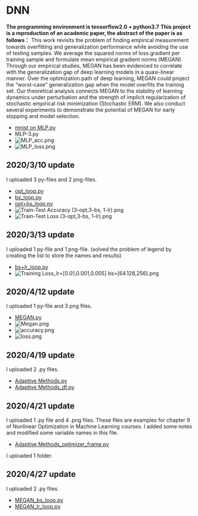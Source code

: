 # DNN

**The programming environment is tensorflow2.0 + python3.7**
**This project is a reproduction of an academic paper, the abstract of the paper is as follows：**
This work revisits the problem of finding empirical measurement towards overfitting and generalization performance while avoiding the use of testing samples. We average the squared norms of loss gradient per training sample and formulate mean empirical gradient norms (MEGAN). Through our empirical studies, MEGAN has been evidenced to correlate with the generalization gap of deep learning models in a quasi-linear manner. Over the optimization path of deep learning, MEGAN could project the “worst-case” generalization gap when the model overfits the training set. Our theoretical analysis connects MEGAN to the stability of learning dynamics under perturbation and the strength of implicit regularization of stochastic empirical risk minimization (Stochastic ERM). We also conduct several experiments to demonstrate the potential of MEGAN for early stopping and model selection.

- [mnist on MLP.py](https://github.com/JialiZhang1016/DNN/blob/master/DNN/minist%20on%20MLP.py)
- MLP-3.py
- ![MLP_acc.png](https://github.com/JialiZhang1016/DNN/blob/master/DNN/MLP_acc.png "MLP_acc.png")
- ![MLP_loss.png](https://github.com/JialiZhang1016/DNN/blob/master/DNN/MLP_loss.png "MLP_loss.png")


## 2020/3/10 update

I uploaded 3 py-files and 2 png-files.

- [opt_loop.py](https://github.com/JialiZhang1016/DNN/blob/master/DNN/opt_loop.py)  
- [bs_loop.py](https://github.com/JialiZhang1016/DNN/blob/master/DNN/bs_loop.py)   
- [opt+bs_loop.py](https://github.com/JialiZhang1016/DNN/blob/master/DNN/opt+bs_loop.py)  
- ![Train-Test Accuracy (3-opt,3-bs, 1-lr).png](https://github.com/JialiZhang1016/DNN/blob/master/DNN/Train-Test%20Accuracy%20(3-opt%2C3-bs%2C%201-lr).png "Train-Test Accuracy (3-opt,3-bs, 1-lr).png")
- ![Train-Test Loss (3-opt,3-bs, 1-lr).png](https://github.com/JialiZhang1016/DNN/blob/master/DNN/Train-Test%20Loss%20(3-opt%2C3-bs%2C%201-lr).png "Train-Test Loss (3-opt,3-bs, 1-lr).png")


## 2020/3/13 update

I uploaded 1 py-file and 1 png-file. (solved the problem of legend by creating the list to store the names and results)

- [bs+lr_loop.py](https://github.com/JialiZhang1016/DNN/blob/master/DNN/bs+lr_loop.py)  
- ![Training Loss_lr=[0.01,0.001,0.005] bs=[64.128,256].png](https://github.com/JialiZhang1016/DNN/blob/master/DNN/training_loss_lr%3D%5B0.01%2C%200.001%2C%200.005%5D_bs%3D%5B64%2C%20128%2C%20256%5D.png "Training Loss_lr=[0.01,0.001,0.005] bs=[64.128,256].png")


## 2020/4/12 update

I uploaded 1 py-file and 3 png files.

- [MEGAN.py](https://github.com/JialiZhang1016/DNN/blob/master/DNN/MEGAN.py)
- ![Megan.png](https://github.com/JialiZhang1016/DNN/blob/master/DNN/Megan.png "Megan.png")
- ![accuracy.png](https://github.com/JialiZhang1016/DNN/blob/master/DNN/accuracy.png "accuracy.png")
- ![loss.png](https://github.com/JialiZhang1016/DNN/blob/master/DNN/loss.png "loss.png")


## 2020/4/19 update

I uploaded 2 .py files.

- [Adaptive Methods.py](https://github.com/JialiZhang1016/DNN/blob/master/DNN/Adaptive%20Methods.py)
- [Adaptive Methods_df.py](https://github.com/JialiZhang1016/DNN/blob/master/DNN/Adaptive%20Methods_df.py)


## 2020/4/21 update

I uploaded 1 .py file and 4 .png files.
These files are examples for chapter 9 of Nonlinear Optimization in Machine Learning courses.
I added some notes and modified some variable names in this file.
- [Adaptive Methods_optimizer_frame.py](https://github.com/JialiZhang1016/DNN/blob/master/DNN/Adaptive%20Methods_optimizer_frame.py)

I uploaded 1 folder.


## 2020/4/27 update

I uploaded 2 .py files.  
- [MEGAN_bs_loop.py](https://github.com/JialiZhang1016/DNN/blob/master/DNN/MEGAN_bs_loop.py)
- [MEGAN_lr_loop.py](https://github.com/JialiZhang1016/DNN/blob/master/DNN/MEGAN_lr_loop.py)
 
